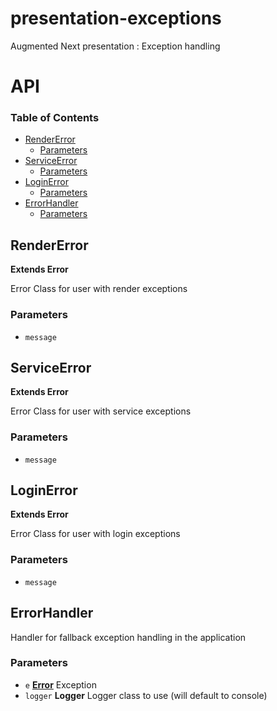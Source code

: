 # presentation-exceptions

Augmented Next presentation : Exception handling

# API

<!-- Generated by documentation.js. Update this documentation by updating the source code. -->

### Table of Contents

-   [RenderError](#rendererror)
    -   [Parameters](#parameters)
-   [ServiceError](#serviceerror)
    -   [Parameters](#parameters-1)
-   [LoginError](#loginerror)
    -   [Parameters](#parameters-2)
-   [ErrorHandler](#errorhandler)
    -   [Parameters](#parameters-3)

## RenderError

**Extends Error**

Error Class for user with render exceptions

### Parameters

-   `message`  

## ServiceError

**Extends Error**

Error Class for user with service exceptions

### Parameters

-   `message`  

## LoginError

**Extends Error**

Error Class for user with login exceptions

### Parameters

-   `message`  

## ErrorHandler

Handler for fallback exception handling in the application

### Parameters

-   `e` **[Error](https://developer.mozilla.org/docs/Web/JavaScript/Reference/Global_Objects/Error)** Exception
-   `logger` **Logger** Logger class to use (will default to console)

